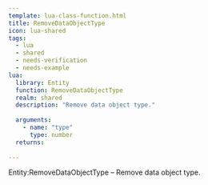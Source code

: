 ```yaml
---
template: lua-class-function.html
title: RemoveDataObjectType
icon: lua-shared
tags:
  - lua
  - shared
  - needs-verification
  - needs-example
lua:
  library: Entity
  function: RemoveDataObjectType
  realm: shared
  description: "Remove data object type."
  
  arguments:
    - name: "type"
      type: number
  returns:
    
---
```


<div class="lua__search__keywords">
Entity:RemoveDataObjectType &#x2013; Remove data object type.
</div>
